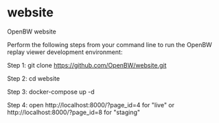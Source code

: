 # website
OpenBW website

Perform the following steps from your command line to run the OpenBW replay viewer development environment:

Step 1: git clone https://github.com/OpenBW/website.git

Step 2: cd website

Step 3: docker-compose up -d

Step 4: open http://localhost:8000/?page_id=4 for "live" or http://localhost:8000/?page_id=8 for "staging"
